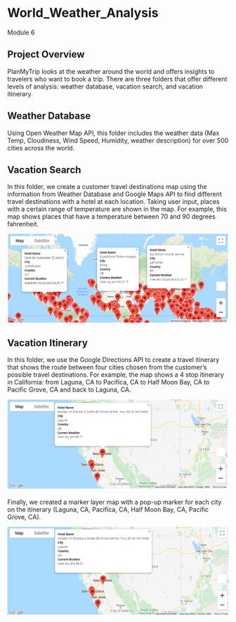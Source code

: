 # World_Weather_Analysis
Module 6


## Project Overview

PlanMyTrip looks at the weather around the world and offers insights to travelers who want to book a trip. There are three folders that offer different levels of analysis: weather database, vacation search, and vacation itinerary.

## Weather Database

Using Open Weather Map API, this folder includes the weather data (Max Temp, Cloudiness, Wind Speed, Humidity, weather description) for over 500 cities across the world.

## Vacation Search

In this folder, we create a customer travel destinations map using the information from Weather Database and Google Maps API to find different travel destinations with a hotel at each location. Taking user input, places with a certain range of temperature are shown in the map. For example, this map shows places that have a temperature between 70 and 90 degrees fahrenheit.

![alt text](https://github.com/JabboRamirez/World_Weather_Analysis/blob/main/Vacation_Search/WeatherPy_vacation_map.PNG)

## Vacation Itinerary

In this folder, we use the Google Directions API to create a travel itinerary that shows the route between four cities chosen from the customer’s possible travel destinations. For example, the map shows a 4 stop itinerary in California: from Laguna, CA to Pacifica, CA to Half Moon Bay, CA to Pacific Grove, CA and back to Laguna, CA.

![alt text](https://github.com/JabboRamirez/World_Weather_Analysis/blob/main/Vacation_Itinerary/WeatherPy_travel_map_markers.png)

Finally, we created a marker layer map with a pop-up marker for each city on the itinerary (Laguna, CA, Pacifica, CA, Half Moon Bay, CA, Pacific Grove, CA).

![alt text](https://github.com/JabboRamirez/World_Weather_Analysis/blob/main/Vacation_Search/vacationshearch.png)
